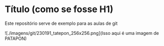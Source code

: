 # Título (como se fosse H1)

Este repositório serve de exemplo para as aulas de git

![./imagens/git/230191_tatepon_256x256.png](Isso aqui é uma imagem de PATAPON)



